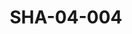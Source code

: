 ---
pid: SHA-04-004
title: SHA-04-004
language: ar
original_label: 
rights: شرحبيل احمد
location_of_original: شرحبيل احمد
photographer_or_studio: 
scanned_from: photograph 12.6 by 17.6
_date: 1960s
location: الخرطوم، دار النشر التربوي
description: 'صلاح شاهين وعاملين بدار النشر والمدير ابراهيم ضوالبيت واسماعيل محمد
  الامين وشرحبيل احمد '
additional_notes: 
permission_display: 'yes'
on_server: 'no'
on_website: 'no'
permalink: /photopages/ar/SHA-04-004.html
layout: photo-page
---